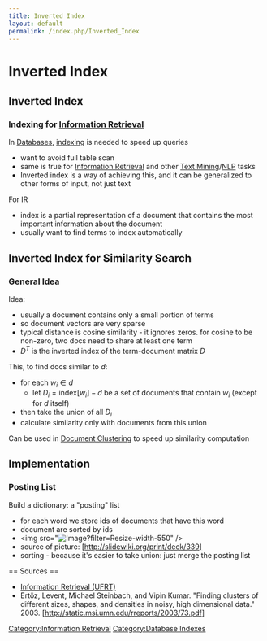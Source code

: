 ```yaml
---
title: Inverted Index
layout: default
permalink: /index.php/Inverted_Index
---
```


# Inverted Index

## Inverted Index
### Indexing for [Information Retrieval](Information_Retrieval)
In [Databases](Databases), [indexing](Indexing_(databases)) is needed to speed up queries
- want to avoid full table scan 
- same is true for [Information Retrieval](Information_Retrieval) and other [Text Mining](Text_Mining)/[NLP](NLP) tasks
- Inverted index is a way of achieving this, and it can be generalized to other forms of input, not just text


For IR
- index is a partial representation of a document that contains the most important information about the document
- usually want to find terms to index automatically 




## Inverted Index for Similarity Search
### General Idea
Idea:
- usually a document contains only a small portion of terms 
- so document vectors are very sparse
- typical distance is cosine similarity - it ignores zeros. for cosine to be non-zero, two docs need to share at least one term
- $D^T$ is the inverted index of the term-document matrix $D$


This, to find docs similar to $d$:
- for each $w_i \in d$
  - let $D_i = \text{index}[w_i] - d$ be a set of documents that contain $w_i$ (except for $d$ itself)
- then take the union of all $D_i$
- calculate similarity only with documents from this union


Can be used in [Document Clustering](Document_Clustering) to speed up similarity computation


## Implementation
### Posting List
Build a dictionary: a "posting" list
- for each word we store ids of documents that have this word
- document are sorted by ids
- <img src="<img src="http://slidewiki.org/upload/media/images/29/509.png" alt="Image">?filter=Resize-width-550" />
- source of picture: [http://slidewiki.org/print/deck/339]
- sorting - because it's easier to take union: just merge the posting list 



== Sources == 
- [Information Retrieval (UFRT)](Information_Retrieval_(UFRT))
- Ertöz, Levent, Michael Steinbach, and Vipin Kumar. "Finding clusters of different sizes, shapes, and densities in noisy, high dimensional data." 2003. [http://static.msi.umn.edu/rreports/2003/73.pdf]


[Category:Information Retrieval](Category_Information_Retrieval)
[Category:Database Indexes](Category_Database_Indexes)